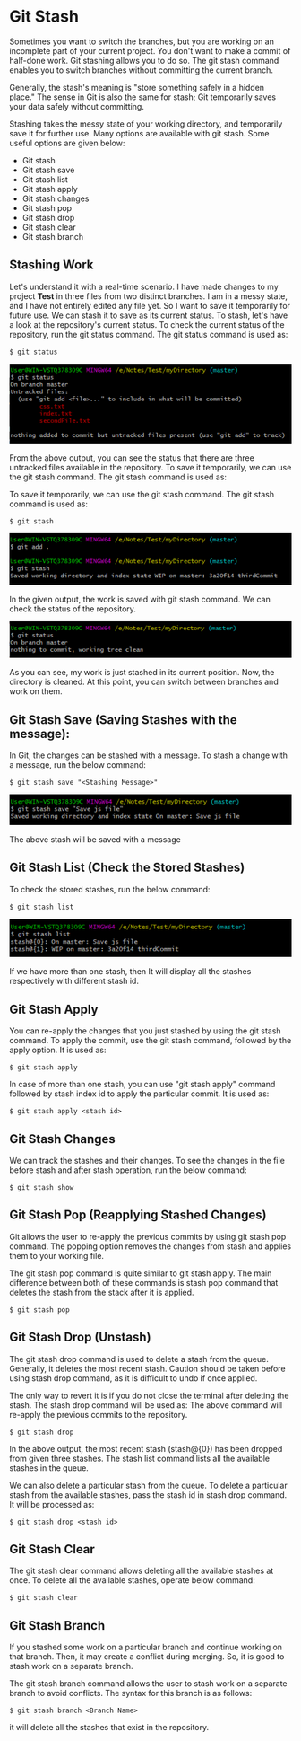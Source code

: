 # Git Stash
Sometimes you want to switch the branches, but you are working on an incomplete part of your current project. You don't want to make a commit of half-done work. Git stashing allows you to do so. The git stash command enables you to switch branches without committing the current branch.

Generally, the stash's meaning is "store something safely in a hidden place." The sense in Git is also the same for stash; Git temporarily saves your data safely without committing.

Stashing takes the messy state of your working directory, and temporarily save it for further use. Many options are available with git stash. Some useful options are given below:

- Git stash
- Git stash save
- Git stash list
- Git stash apply
- Git stash changes
- Git stash pop
- Git stash drop
- Git stash clear
- Git stash branch

## Stashing Work
Let's understand it with a real-time scenario. I have made changes to my project **Test** in three files from two distinct branches. I am in a messy state, and I have not entirely edited any file yet. So I want to save it temporarily for future use. We can stash it to save as its current status. To stash, let's have a look at the repository's current status. To check the current status of the repository, run the git status command. The git status command is used as:

```
$ git status  
```

![status](image/status.png)

From the above output, you can see the status that there are three untracked files available in the repository. To save it temporarily, we can use the git stash command. The git stash command is used as:

To save it temporarily, we can use the git stash command. The git stash command is used as:
```
$ git stash  
```

![stash](image/stash.png)

In the given output, the work is saved with git stash command. We can check the status of the repository.

![stash2](image/status2.png)

As you can see, my work is just stashed in its current position. Now, the directory is cleaned. At this point, you can switch between branches and work on them.

## Git Stash Save (Saving Stashes with the message):
In Git, the changes can be stashed with a message. To stash a change with a message, run the below command:
```
$ git stash save "<Stashing Message>"  
```

![save](image/s-save.png)

The above stash will be saved with a message

## Git Stash List (Check the Stored Stashes)
To check the stored stashes, run the below command:
```
$ git stash list  
```

![list](image/list.png)

If we have more than one stash, then It will display all the stashes respectively with different stash id.

## Git Stash Apply
You can re-apply the changes that you just stashed by using the git stash command. To apply the commit, use the git stash command, followed by the apply option. It is used as:
```
$ git stash apply  
```

In case of more than one stash, you can use "git stash apply" command followed by stash index id to apply the particular commit. It is used as:

```
$ git stash apply <stash id>  
```

## Git Stash Changes
We can track the stashes and their changes. To see the changes in the file before stash and after stash operation, run the below command:

```
$ git stash show  
```

## Git Stash Pop (Reapplying Stashed Changes)
Git allows the user to re-apply the previous commits by using git stash pop command. The popping option removes the changes from stash and applies them to your working file.

The git stash pop command is quite similar to git stash apply. The main difference between both of these commands is stash pop command that deletes the stash from the stack after it is applied.
```
$ git stash pop  
```

## Git Stash Drop (Unstash)
The git stash drop command is used to delete a stash from the queue. Generally, it deletes the most recent stash. Caution should be taken before using stash drop command, as it is difficult to undo if once applied.

The only way to revert it is if you do not close the terminal after deleting the stash. The stash drop command will be used as:
The above command will re-apply the previous commits to the repository.

```
$ git stash drop  
```

In the above output, the most recent stash (stash@{0}) has been dropped from given three stashes. The stash list command lists all the available stashes in the queue.

We can also delete a particular stash from the queue. To delete a particular stash from the available stashes, pass the stash id in stash drop command. It will be processed as:
```
$ git stash drop <stash id>  
```

## Git Stash Clear
The git stash clear command allows deleting all the available stashes at once. To delete all the available stashes, operate below command:
```
$ git stash clear  
```

## Git Stash Branch
If you stashed some work on a particular branch and continue working on that branch. Then, it may create a conflict during merging. So, it is good to stash work on a separate branch.

The git stash branch command allows the user to stash work on a separate branch to avoid conflicts. The syntax for this branch is as follows:
```
$ git stash branch <Branch Name>  
```
it will delete all the stashes that exist in the repository.
